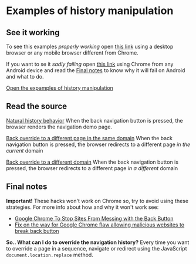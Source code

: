 # Examples of history manipulation

## See it working ##

To see this examples *properly working* open [this link](http://carlosbello.github.io/efectodemo/navigation-history/index.html) using a desktop browser or any mobile browser different from Chrome.

If you want to se it *sadly failing* open [this link](http://carlosbello.github.io/efectodemo/navigation-history/index.html) using Chrome from any Android device and read the [Final notes](#final-notes) to know why it will fail on Android and what to do.

[Open the expamples of history manipulation](http://carlosbello.github.io/efectodemo/navigation-history/index.html)

## Read the source ##

[Natural history behavior](back.html)
When the back navigation button is pressed, the browser renders the navigation demo page.

[Back override to a different page in the same domain](back-override-same-domain.html)
When the back navigation button is pressed, the browser redirects to a different page *in the current* domain

[Back override to a different domain](back-override-different-domain.html)
When the back navigation button is pressed, the browser redirects to a different page *in a different* domain

## Final notes ##

**Important!** These hacks won't work on Chrome so, try to avoid using these strategies. For more info about how and why it won't work see:
* [Google Chrome To Stop Sites From Messing with the Back Button](https://www.bleepingcomputer.com/news/security/google-chrome-to-stop-sites-from-messing-with-the-back-button/)
* [Fix on the way for Google Chrome flaw allowing malicious websites to break back button](https://www.techrepublic.com/article/fix-on-the-way-for-google-chrome-flaw-allowing-malicious-websites-to-break-back-button/)

**So.. What can I do to override the navigation history?**
Every time you want to override a page in a sequence, navigate or redirect using the JavaScript `document.location.replace` method.